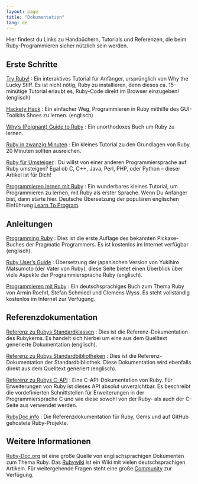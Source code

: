 ```yaml
---
layout: page
title: "Dokumentation"
lang: de
---
```


Hier findest du Links zu Handbüchern, Tutorials und Referenzen, die beim
Ruby-Programmieren sicher nützlich sein werden.

## Erste Schritte

[Try Ruby!][1]
: Ein interaktives Tutorial für Anfänger, ursprünglich von Why the Lucky
  Stiff. Es ist nicht nötig, Ruby zu installieren, denn dieses ca.
  15-minütige Tutorial erlaubt es, Ruby-Code direkt im Browser
  einzugeben! (englisch)

[Hackety Hack][2]
: Ein einfacher Weg, Programmieren in Ruby mithilfe des GUI-Toolkits
  Shoes zu lernen. (englisch)

[Why’s (Poignant) Guide to Ruby][3]
: Ein unorthodoxes Buch um Ruby zu lernen.

[Ruby in zwanzig Minuten](/de/documentation/quickstart/)
: Ein kleines Tutorial zu den Grundlagen von Ruby. 20 Minuten sollten
  ausreichen.

[Ruby für Umsteiger](/de/documentation/ruby-from-other-languages/)
: Du willst von einer anderen Programmiersprache auf Ruby umsteigen?
  Egal ob C, C++, Java, Perl, PHP, oder Python – dieser Artikel ist für
  Dich!

[Programmieren lernen mit Ruby][4]
: Ein wunderbares kleines Tutorial, um Programmieren zu lernen, mit Ruby
  als erster Sprache. Wenn Du Anfänger bist, dann starte hier. Deutsche
  Übersetzung der populären englischen Einführung [Learn To Program][5].

## Anleitungen

[Programming Ruby][6]
: Dies ist die erste Auflage des bekannten Pickaxe-Buches der
  Pragmatic Programmers. Es ist kostenlos im Internet verfügbar (englisch).

[Ruby User’s Guide][7]
: Übersetzung der japanischen Version von Yukihiro Matsumoto (der Vater
  von Ruby), diese Seite bietet einen Überblick über viele Aspekte der
  Programmiersprache Ruby (englisch).

[Programmieren mit Ruby][8]
: Ein deutschsprachiges Buch zum Thema Ruby von Armin Roehrl, Stefan
  Schmiedl und Clemens Wyss. Es steht vollständig kostenlos im Internet
  zur Verfügung.

## Referenzdokumentation

[Referenz zu Rubys Standardklassen][9]
: Dies ist die Referenz-Dokumentation des Rubykerns. Es handelt sich
  hierbei um eine aus dem Quelltext generierte Dokumentation (englisch).

[Referenz zu Rubys Standardbibliotheken][10]
: Dies ist die Referenz-Dokumentation der Standardbibliothek. Diese
  Dokumentation wird ebenfalls direkt aus dem Quelltext generiert
  (englisch).

[Referenz zu Rubys C-API][11]
: Eine C-API-Dokumentation von Ruby. Für Erweiterungen von Ruby ist
  dieses API absolut unverzichtbar. Es beschreibt die vordefinierten
  Schnittstellen für Erweiterungen in der Programmiersprache C und wie
  diese sowohl von der Ruby- als auch der C-Seite aus verwendet werden.

[RubyDoc.info][12]
: Die Referenzdokumentation für Ruby, Gems und auf GitHub gehostete
  Ruby-Projekte.

## Weitere Informationen

[Ruby-Doc.org][13] ist eine große Quelle von englischsprachigen
Dokumenten zum Thema Ruby. Das [Rubywiki][14] ist ein Wiki mit vielen
deutschsprachigen Artikeln. Für weitergehende Fragen steht eine große
[Community](/de/community/) zur Verfügung.



[1]: http://tryruby.org
[2]: http://hackety-hack.com/
[3]: http://mislav.uniqpath.com/poignant-guide/
[4]: http://www.moccasoft.de/papers/ruby_tutorial
[5]: http://pine.fm/LearnToProgram/
[6]: http://www.ruby-doc.org/docs/ProgrammingRuby/
[7]: http://www.rubyist.net/~slagell/ruby/
[8]: http://www.approximity.com/rubybuch2/
[9]: http://www.ruby-doc.org/core
[10]: http://www.ruby-doc.org/stdlib
[11]: http://www.ruby-doc.org/doxygen/current/
[12]: http://www.rubydoc.info/
[13]: http://ruby-doc.org
[14]: http://wiki.ruby-portal.de
